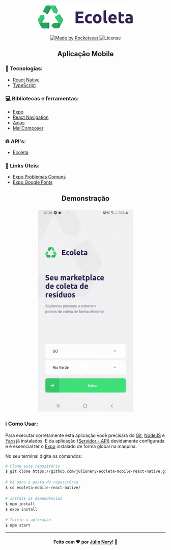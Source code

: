 <h3 align="center">
    <img alt="Logo" title="#logo" width="300px" src="https://raw.githubusercontent.com/julionery/ecoleta-web-react/42df1319f325b073d306f70b6e4bd643b8bb959e/src/assets/logo.svg">
</h3>
<p align="center">
  <a href="https://rocketseat.com.br">
    <img alt="Made by Rocketseat" src="https://img.shields.io/badge/made%20by-Rocketseat-%237519C1">
  </a>
  <a>
  <img alt="License" src="https://img.shields.io/github/license/vitorserrano/ecoleta?color=%237519C1">
</p>
<h2 align="center">Aplicação Mobile</h2>

### :rocket: Tecnologias:
 - [React Native](https://reactnative.dev/ "React Native")
 - [TypeScript](https://www.typescriptlang.org/)

### :computer: Bibliotecas e ferramentas:
 - [Expo](https://expo.io/ "Expo")
 - [React Navigation](https://reactnavigation.org/ "React Navigation")
 - [Axios](https://github.com/axios/axios "Axios")
 - [MailComposer](https://docs.expo.io/versions/latest/sdk/mail-composer/)

### :globe_with_meridians: API's:
 - [Ecoleta](https://github.com/julionery/ecoleta-server-nodejs)

### :link: Links Úteis:
 - [Expo Problemas Comuns](https://github.com/Rocketseat/expo-common-issues)
 - [Expo Google Fonts](https://github.com/expo/google-fonts)
 
 
<h2 align="center">Demonstração</h2>

<h3 align="center">
<img alt="Mobile" title="Mobile" width="300px" src="https://github.com/julionery/docs/blob/master/NLW-01/ecoleta.gif?raw=true">
</h3>


### :information_source: Como Usar:

Para executar corretamente esta aplicação você precisará do [Git](https://git-scm.com), [NodeJS](https://nodejs.org/en/) e [Yarn](https://yarnpkg.com/) já instalados. E da aplicação [(Servidor - API)](https://github.com/julionery/ecoleta-server-nodejs) devidamente configurada e é essencial ter o [Expo](https://expo.io/) instalado de forma global na máquina.  

No seu terminal digite os comandos:

```bash
# Clone este repositório
$ git clone https://github.com/julionery/ecoleta-mobile-react-native.git

# Vá para a pasta do repositório
$ cd ecoleta-mobile-react-native/

# Instale as dependências
$ npm install
$ expo install

# Inicie a aplicação
$ npm start

```

---

<h4 align="center">
    Feito com ❤ por <a href="https://www.linkedin.com/in/julio-nery/" target="_blank">Júlio Nery</a>!
    <g-emoji class="g-emoji" alias="wave" fallback-src="https://github.githubassets.com/images/icons/emoji/unicode/1f44b.png">👋</g-emoji>
</h4>
